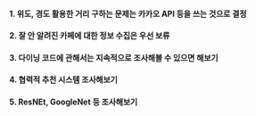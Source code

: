 #### 1. 위도, 경도 활용한 거리 구하는 문제는 카카오 API 등을 쓰는 것으로 결정
#### 2. 잘 안 알려진 카페에 대한 정보 수집은 우선 보류
#### 3. 다이닝 코드에 관해서는 지속적으로 조사해볼 수 있으면 해보기
#### 4. 협력적 추천 시스템 조사해보기
#### 5. ResNEt, GoogleNet 등 조사해보기